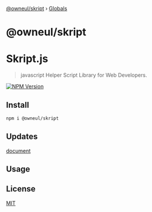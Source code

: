 [@owneul/skript](README.md) › [Globals](globals.md)

# @owneul/skript

# Skript.js

> javascript Helper Script Library for Web Developers.

[![NPM Version][npm-image]][npm-url]

## Install

```bash
npm i @owneul/skript
```

## Updates

[document](docs/classes/_skript_.skript.md)

## Usage

## License

[MIT](http://vjpr.mit-license.org)

[npm-image]: https://img.shields.io/npm/v/@owneul/skript.svg
[npm-url]: https://www.npmjs.com/package/@owneul/skript
